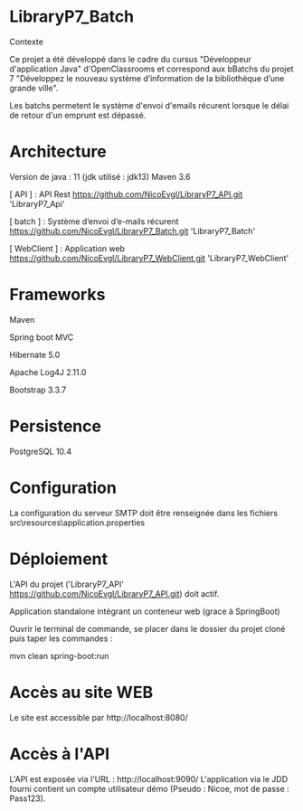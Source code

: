# LibraryP7_Batch


Contexte

Ce projet a été développé dans le cadre du cursus "Développeur d'application Java" d'OpenClassrooms et correspond aux bBatchs du projet 7 "Développez le nouveau système d’information de la bibliothèque d’une grande ville". 

Les batchs permetent le système d'envoi d'emails récurent lorsque le délai de retour d'un emprunt est dépassé.

# Architecture

Version de java : 11 (jdk utilisé : jdk13) 
Maven 3.6 

[ API ] : API Rest https://github.com/NicoEvgl/LibraryP7_API.git 'LibraryP7_Api'

[ batch ] : Système d’envoi d’e-mails récurent https://github.com/NicoEvgl/LibraryP7_Batch.git 'LibraryP7_Batch'

[ WebClient ] : Application web https://github.com/NicoEvgl/LibraryP7_WebClient.git 'LibraryP7_WebClient'

# Frameworks

Maven

Spring boot MVC

Hibernate 5.0

Apache Log4J 2.11.0

Bootstrap 3.3.7

# Persistence

PostgreSQL 10.4

# Configuration

La configuration du serveur SMTP doit être renseignée dans les fichiers src\resources\application.properties

# Déploiement

L'API du projet ('LibraryP7_API' https://github.com/NicoEvgl/LibraryP7_API.git) doit actif.

Application standalone intégrant un conteneur web (grace à SpringBoot)

Ouvrir le terminal de commande, se placer dans le dossier du projet cloné puis taper les commandes :

mvn clean spring-boot:run

# Accès au site WEB

Le site est accessible par http://localhost:8080/

# Accès à l'API

L'API est exposée via l'URL : http://localhost:9090/ 
L'application via le JDD fourni contient un compte utilisateur démo (Pseudo : Nicoe, mot de passe : Pass123).
